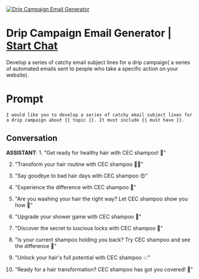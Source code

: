 
[![Drip Campaign Email Generator](https://flow-prompt-covers.s3.us-west-1.amazonaws.com/icon/futuristic/futu_9.png)](https://gptcall.net/chat.html?data=%7B%22contact%22%3A%7B%22id%22%3A%22Rs0nUWiyh8mjaRMCVDf9t%22%2C%22flow%22%3Atrue%7D%7D)
# Drip Campaign Email Generator | [Start Chat](https://gptcall.net/chat.html?data=%7B%22contact%22%3A%7B%22id%22%3A%22Rs0nUWiyh8mjaRMCVDf9t%22%2C%22flow%22%3Atrue%7D%7D)
Develop a series of catchy email subject lines for a drip campaign( a series of automated emails sent to people who take a specific action on your website). 

# Prompt

```
I would like you to develop a series of catchy email subject lines for a drip campaign about {{ topic }}. It must include {{ must have }}.
```

## Conversation

**ASSISTANT**: 1. "Get ready for healthy hair with CEC shampoo! 🌟"

2. "Transform your hair routine with CEC shampoo 💆‍♀️"

3. "Say goodbye to bad hair days with CEC shampoo 😍"

4. "Experience the difference with CEC shampoo 🚀"

5. "Are you washing your hair the right way? Let CEC shampoo show you how 🤔"

6. "Upgrade your shower game with CEC shampoo 🚿"

7. "Discover the secret to luscious locks with CEC shampoo 🔑"

8. "Is your current shampoo holding you back? Try CEC shampoo and see the difference 👀"

9. "Unlock your hair's full potential with CEC shampoo 💥"

10. "Ready for a hair transformation? CEC shampoo has got you covered! 🌈"



